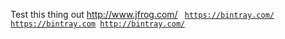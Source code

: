 Test this thing out
http://www.jfrog.com/
<code>
  https://bintray.com/
  https://bintray.com
  http://bintray.com/
</code>

